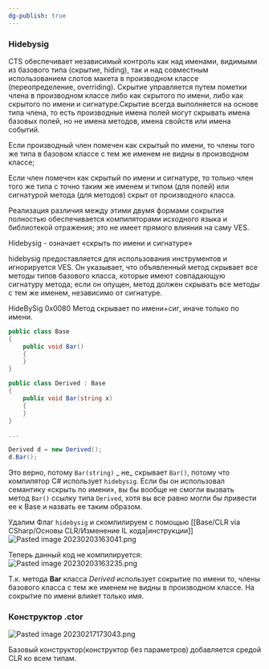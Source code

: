 ```yaml
---
dg-publish: true
---
```


### Hidebysig

CTS обеспечивает независимый контроль как над именами, видимыми из базового типа (скрытие, hiding), так и над совместным использованием слотов макета в производном классе (переопределение, overriding). Скрытие управляется путем пометки члена в производном классе либо как <span class="R">скрытого по имени</span>, либо как <span class="G"> скрытого по имени и сигнатуре</span>.Скрытие всегда выполняется на основе типа члена, то есть производные имена полей могут скрывать имена базовых полей, но не имена методов, имена свойств или имена событий. 

Если производный член помечен как <span class="R">скрытый по имени</span>, то члены того же типа в базовом классе с тем же именем не видны в производном классе;

Если член помечен как <span class="G">скрытый по имени и сигнатуре</span>, то только член того же типа с точно таким же именем и типом (для полей) или сигнатурой метода (для методов) скрыт от производного класса.

Реализация различия между этими двумя формами сокрытия полностью обеспечивается компиляторами исходного языка и библиотекой отражения; это не имеет прямого влияния на саму VES.

Hidebysig - означает <span class="G">«скрыть по имени и сигнатуре»</span>

hidebysig предоставляется для использования инструментов и игнорируется VES. Он указывает, что объявленный метод скрывает все методы типов базового класса, которые имеют совпадающую сигнатуру метода; если он опущен, метод должен скрывать все методы с тем же именем, независимо от сигнатуре.

HideBySig 0x0080 Метод <span class="G">скрывает по имени+сиг</span>, иначе только <span class="R">по имени</span>.


```csharp
public class Base
{
    public void Bar()
    {
    }
}

public class Derived : Base
{
    public void Bar(string x)
    {
    }
}

...

Derived d = new Derived();
d.Bar();
```

Это верно, потому `Bar(string)` _ не_ скрывает `Bar()`, потому что компилятор C# использует `hidebysig`. Если бы он использовал семантику <span class="R">«скрыть по имени»</span>, вы бы вообще не смогли вызвать метод `Bar()` ссылку типа `Derived`, хотя вы все равно могли бы привести ее к Base и назвать ее таким образом.


Удалим Флаг `hidebysig` и скомпилируем с помощью [[Base/CLR via CSharp/Основы CLR/Изменение IL кода\|инструкции]]
![Pasted image 20230203163041.png](/img/user/Files/Image/Pasted%20image%2020230203163041.png)

Теперь данный код не компилируется:
![Pasted image 20230203163235.png](/img/user/Files/Image/Pasted%20image%2020230203163235.png)

Т.к. метода **Bar** класса _Derived_ использует <span class="R">сокрытие по имени</span> то, члены базового класса с тем же именем не видны в производном классе. На сокрытие по имени влияет только имя.

### Конструктор .ctor
![Pasted image 20230217173043.png](/img/user/Files/Image/Pasted%20image%2020230217173043.png)

Базовый конструктор(конструктор без параметров) добавляется средой CLR ко всем типам.
